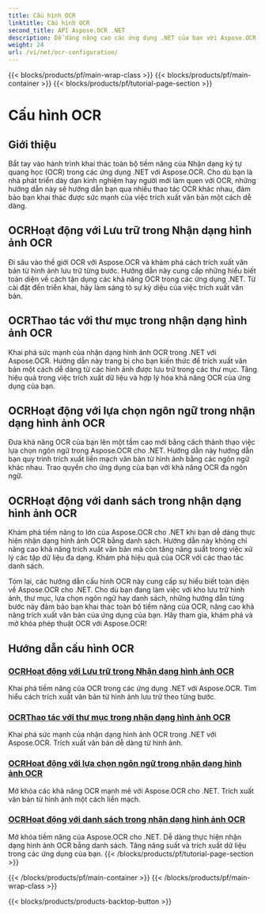 ```yaml
---
title: Cấu hình OCR
linktitle: Cấu hình OCR
second_title: API Aspose.OCR .NET
description: Dễ dàng nâng cao các ứng dụng .NET của bạn với Aspose.OCR. Khám phá các hướng dẫn cấu hình OCR, bao gồm các thao tác lưu trữ, thư mục, lựa chọn ngôn ngữ và danh sách.
weight: 24
url: /vi/net/ocr-configuration/
---
```


{{< blocks/products/pf/main-wrap-class >}}
{{< blocks/products/pf/main-container >}}
{{< blocks/products/pf/tutorial-page-section >}}

# Cấu hình OCR

## Giới thiệu

Bắt tay vào hành trình khai thác toàn bộ tiềm năng của Nhận dạng ký tự quang học (OCR) trong các ứng dụng .NET với Aspose.OCR. Cho dù bạn là nhà phát triển dày dạn kinh nghiệm hay người mới làm quen với OCR, những hướng dẫn này sẽ hướng dẫn bạn qua nhiều thao tác OCR khác nhau, đảm bảo bạn khai thác được sức mạnh của việc trích xuất văn bản một cách dễ dàng.

## OCRHoạt động với Lưu trữ trong Nhận dạng hình ảnh OCR
Đi sâu vào thế giới OCR với Aspose.OCR và khám phá cách trích xuất văn bản từ hình ảnh lưu trữ từng bước. Hướng dẫn này cung cấp những hiểu biết toàn diện về cách tận dụng các khả năng OCR trong các ứng dụng .NET. Từ cài đặt đến triển khai, hãy làm sáng tỏ sự kỳ diệu của việc trích xuất văn bản.

## OCRThao tác với thư mục trong nhận dạng hình ảnh OCR
Khai phá sức mạnh của nhận dạng hình ảnh OCR trong .NET với Aspose.OCR. Hướng dẫn này trang bị cho bạn kiến thức để trích xuất văn bản một cách dễ dàng từ các hình ảnh được lưu trữ trong các thư mục. Tăng hiệu quả trong việc trích xuất dữ liệu và hợp lý hóa khả năng OCR của ứng dụng của bạn.

## OCRHoạt động với lựa chọn ngôn ngữ trong nhận dạng hình ảnh OCR
Đưa khả năng OCR của bạn lên một tầm cao mới bằng cách thành thạo việc lựa chọn ngôn ngữ trong Aspose.OCR cho .NET. Hướng dẫn này hướng dẫn bạn quy trình trích xuất liền mạch văn bản từ hình ảnh bằng các ngôn ngữ khác nhau. Trao quyền cho ứng dụng của bạn với khả năng OCR đa ngôn ngữ.

## OCRHoạt động với danh sách trong nhận dạng hình ảnh OCR
Khám phá tiềm năng to lớn của Aspose.OCR cho .NET khi bạn dễ dàng thực hiện nhận dạng hình ảnh OCR bằng danh sách. Hướng dẫn này không chỉ nâng cao khả năng trích xuất văn bản mà còn tăng năng suất trong việc xử lý các tập dữ liệu đa dạng. Khám phá hiệu quả của OCR với các thao tác danh sách.

Tóm lại, các hướng dẫn cấu hình OCR này cung cấp sự hiểu biết toàn diện về Aspose.OCR cho .NET. Cho dù bạn đang làm việc với kho lưu trữ hình ảnh, thư mục, lựa chọn ngôn ngữ hay danh sách, những hướng dẫn từng bước này đảm bảo bạn khai thác toàn bộ tiềm năng của OCR, nâng cao khả năng trích xuất văn bản của ứng dụng của bạn. Hãy tham gia, khám phá và mở khóa phép thuật OCR với Aspose.OCR!
## Hướng dẫn cấu hình OCR
### [OCRHoạt động với Lưu trữ trong Nhận dạng hình ảnh OCR](./ocr-operation-with-archive/)
Khai phá tiềm năng của OCR trong các ứng dụng .NET với Aspose.OCR. Tìm hiểu cách trích xuất văn bản từ hình ảnh lưu trữ theo từng bước.
### [OCRThao tác với thư mục trong nhận dạng hình ảnh OCR](./ocr-operation-with-folder/)
Khai phá sức mạnh của nhận dạng hình ảnh OCR trong .NET với Aspose.OCR. Trích xuất văn bản dễ dàng từ hình ảnh.
### [OCRHoạt động với lựa chọn ngôn ngữ trong nhận dạng hình ảnh OCR](./ocr-operation-with-language-selection/)
Mở khóa các khả năng OCR mạnh mẽ với Aspose.OCR cho .NET. Trích xuất văn bản từ hình ảnh một cách liền mạch.
### [OCRHoạt động với danh sách trong nhận dạng hình ảnh OCR](./ocr-operation-with-list/)
Mở khóa tiềm năng của Aspose.OCR cho .NET. Dễ dàng thực hiện nhận dạng hình ảnh OCR bằng danh sách. Tăng năng suất và trích xuất dữ liệu trong các ứng dụng của bạn.
{{< /blocks/products/pf/tutorial-page-section >}}

{{< /blocks/products/pf/main-container >}}
{{< /blocks/products/pf/main-wrap-class >}}

{{< blocks/products/products-backtop-button >}}
